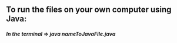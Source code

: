  ## To run the files on your own computer using Java:
 #### *In the terminal* => ***java nameToJavaFile.java***
